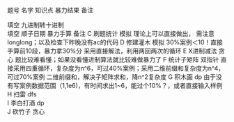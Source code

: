 题号  名字  知识点 暴力结果  备注

填空  九进制转十进制			
填空	顺子日期		暴力手算	备注
C	刷题统计	模拟	理论上可以直接做出，	需注意longlong；以及检查下昨晚没有ac的代码
D	修建灌木	模拟	30%案例＜10！直接手算前10段，暴力拿30%分	采用直接解法，利用两回两次的循环
E	X进制减法	贪心		题比较难看懂；如果没看懂进制算法就比较难做暴力了
F	统计子矩阵	双指针	直接采用四重循环，复杂度为n^6，可过40%案例；采用二维前缀和复杂度为n^4，可过70%案例	二维前缀和，解决子矩阵求和，降n^2复杂度
G	积木画	dp		                                                                            由于没有写案例数据范围（1,1e6)，有时间求出1~6，能过个10%？，或者直接输入样例
H	扫雷	dfs		
I	李白打酒	dp		
J	砍竹子	贪心		

